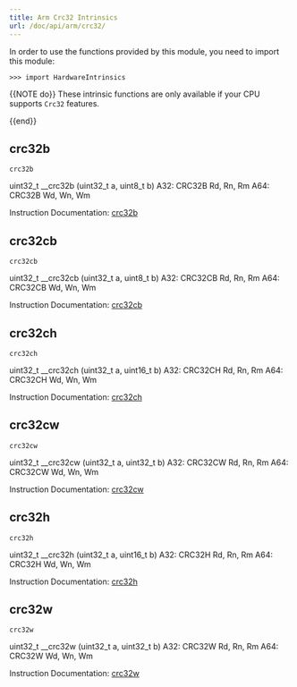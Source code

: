 ```yaml
---
title: Arm Crc32 Intrinsics
url: /doc/api/arm/crc32/
---
```


In order to use the functions provided by this module, you need to import this module:

```kalk
>>> import HardwareIntrinsics
```

{{NOTE do}}
These intrinsic functions are only available if your CPU supports `Crc32` features.

{{end}}


## crc32b

`crc32b`

uint32_t __crc32b (uint32_t a, uint8_t b)
A32: CRC32B Rd, Rn, Rm
A64: CRC32B Wd, Wn, Wm


Instruction Documentation: [crc32b](https://developer.arm.com/architectures/instruction-sets/intrinsics/crc32b)

## crc32cb

`crc32cb`

uint32_t __crc32cb (uint32_t a, uint8_t b)
A32: CRC32CB Rd, Rn, Rm
A64: CRC32CB Wd, Wn, Wm


Instruction Documentation: [crc32cb](https://developer.arm.com/architectures/instruction-sets/intrinsics/crc32cb)

## crc32ch

`crc32ch`

uint32_t __crc32ch (uint32_t a, uint16_t b)
A32: CRC32CH Rd, Rn, Rm
A64: CRC32CH Wd, Wn, Wm


Instruction Documentation: [crc32ch](https://developer.arm.com/architectures/instruction-sets/intrinsics/crc32ch)

## crc32cw

`crc32cw`

uint32_t __crc32cw (uint32_t a, uint32_t b)
A32: CRC32CW Rd, Rn, Rm
A64: CRC32CW Wd, Wn, Wm


Instruction Documentation: [crc32cw](https://developer.arm.com/architectures/instruction-sets/intrinsics/crc32cw)

## crc32h

`crc32h`

uint32_t __crc32h (uint32_t a, uint16_t b)
A32: CRC32H Rd, Rn, Rm
A64: CRC32H Wd, Wn, Wm


Instruction Documentation: [crc32h](https://developer.arm.com/architectures/instruction-sets/intrinsics/crc32h)

## crc32w

`crc32w`

uint32_t __crc32w (uint32_t a, uint32_t b)
A32: CRC32W Rd, Rn, Rm
A64: CRC32W Wd, Wn, Wm


Instruction Documentation: [crc32w](https://developer.arm.com/architectures/instruction-sets/intrinsics/crc32w)

